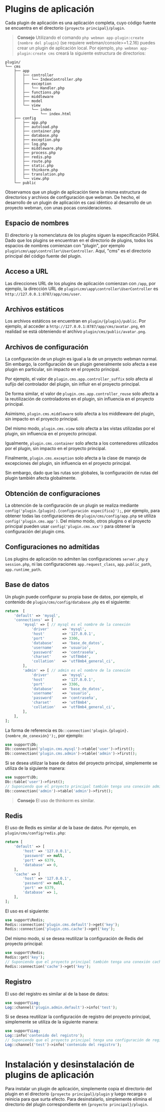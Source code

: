 # Plugins de aplicación
Cada plugin de aplicación es una aplicación completa, cuyo código fuente se encuentra en el directorio `{proyecto principal}/plugin`.

> **Consejo**
> Utilizando el comando `php webman app-plugin:create {nombre del plugin}` (se requiere webman/console>=1.2.16) puedes crear un plugin de aplicación local. Por ejemplo, `php webman app-plugin:create cms` creará la siguiente estructura de directorios:

```plaintext
plugin/
└── cms
    ├── app
    │   ├── controller
    │   │   └── IndexController.php
    │   ├── exception
    │   │   └── Handler.php
    │   ├── functions.php
    │   ├── middleware
    │   ├── model
    │   └── view
    │       └── index
    │           └── index.html
    ├── config
    │   ├── app.php
    │   ├── autoload.php
    │   ├── container.php
    │   ├── database.php
    │   ├── exception.php
    │   ├── log.php
    │   ├── middleware.php
    │   ├── process.php
    │   ├── redis.php
    │   ├── route.php
    │   ├── static.php
    │   ├── thinkorm.php
    │   ├── translation.php
    │   └── view.php
    └── public
```

Observamos que un plugin de aplicación tiene la misma estructura de directorios y archivos de configuración que webman. De hecho, el desarrollo de un plugin de aplicación es casi idéntico al desarrollo de un proyecto webman, con unas pocas consideraciones.

## Espacio de nombres
El directorio y la nomenclatura de los plugins siguen la especificación PSR4. Dado que los plugins se encuentran en el directorio de plugins, todos los espacios de nombres comienzan con "plugin", por ejemplo `plugin\cms\app\controller\UserController`. Aquí, "cms" es el directorio principal del código fuente del plugin.

## Acceso a URL
Las direcciones URL de los plugins de aplicación comienzan con `/app`, por ejemplo, la dirección URL de `plugin\cms\app\controller\UserController` es `http://127.0.0.1:8787/app/cms/user`.

## Archivos estáticos
Los archivos estáticos se encuentran en `plugin/{plugin}/public`. Por ejemplo, al acceder a `http://127.0.0.1:8787/app/cms/avatar.png`, en realidad se está obteniendo el archivo `plugin/cms/public/avatar.png`.

## Archivos de configuración
La configuración de un plugin es igual a la de un proyecto webman normal. Sin embargo, la configuración de un plugin generalmente solo afecta a ese plugin en particular, sin impacto en el proyecto principal.
 
Por ejemplo, el valor de `plugin.cms.app.controller_suffix` solo afecta al sufijo del controlador del plugin, sin influir en el proyecto principal.
 
De forma similar, el valor de `plugin.cms.app.controller_reuse` solo afecta a la reutilización de controladores en el plugin, sin influencia en el proyecto principal.
 
Asimismo, `plugin.cms.middleware` solo afecta a los middleware del plugin, sin impacto en el proyecto principal.
 
Del mismo modo, `plugin.cms.view` solo afecta a las vistas utilizadas por el plugin, sin influencia en el proyecto principal.
 
Igualmente, `plugin.cms.container` solo afecta a los contenedores utilizados por el plugin, sin impacto en el proyecto principal.
 
Finalmente, `plugin.cms.exception` solo afecta a la clase de manejo de excepciones del plugin, sin influencia en el proyecto principal.
 
Sin embargo, dado que las rutas son globales, la configuración de rutas del plugin también afecta globalmente.

## Obtención de configuraciones
La obtención de la configuración de un plugin se realiza mediante `config('plugin.{plugin}.{configuración específica}');`, por ejemplo, para obtener todas las configuraciones de `plugin/cms/config/app.php` se utiliza `config('plugin.cms.app')`. Del mismo modo, otros plugins o el proyecto principal pueden usar `config('plugin.cms.xxx')` para obtener la configuración del plugin cms.

## Configuraciones no admitidas
Los plugins de aplicación no admiten las configuraciones `server.php` y `session.php`, ni las configuraciones `app.request_class`, `app.public_path`, `app.runtime_path`.

## Base de datos
Un plugin puede configurar su propia base de datos, por ejemplo, el contenido de `plugin/cms/config/database.php` es el siguiente:

```php
return  [
    'default' => 'mysql',
    'connections' => [
        'mysql' => [ // mysql es el nombre de la conexión
            'driver'      => 'mysql',
            'host'        => '127.0.0.1',
            'port'        => 3306,
            'database'    => 'base_de_datos',
            'username'    => 'usuario',
            'password'    => 'contraseña',
            'charset'     => 'utf8mb4',
            'collation'   => 'utf8mb4_general_ci',
        ],
        'admin' => [ // admin es el nombre de la conexión
            'driver'      => 'mysql',
            'host'        => '127.0.0.1',
            'port'        => 3306,
            'database'    => 'base_de_datos',
            'username'    => 'usuario',
            'password'    => 'contraseña',
            'charset'     => 'utf8mb4',
            'collation'   => 'utf8mb4_general_ci',
        ],
    ],
];
```
La forma de referencia es `Db::connection('plugin.{plugin}.{nombre_de_conexión}');`, por ejemplo:
```php
use support\Db;
Db::connection('plugin.cms.mysql')->table('user')->first();
Db::connection('plugin.cms.admin')->table('admin')->first();
```

Si se desea utilizar la base de datos del proyecto principal, simplemente se utiliza de la siguiente manera:
```php
use support\Db;
Db::table('user')->first();
// Suponiendo que el proyecto principal también tenga una conexión admin
Db::connection('admin')->table('admin')->first();
```

> **Consejo**
> El uso de thinkorm es similar.

## Redis
El uso de Redis es similar al de la base de datos. Por ejemplo, en `plugin/cms/config/redis.php`:
```php
return [
    'default' => [
        'host' => '127.0.0.1',
        'password' => null,
        'port' => 6379,
        'database' => 0,
    ],
    'cache' => [
        'host' => '127.0.0.1',
        'password' => null,
        'port' => 6379,
        'database' => 1,
    ],
];
```
El uso es el siguiente:
```php
use support\Redis;
Redis::connection('plugin.cms.default')->get('key');
Redis::connection('plugin.cms.cache')->get('key');
```

Del mismo modo, si se desea reutilizar la configuración de Redis del proyecto principal:
```php
use support\Redis;
Redis::get('key');
// Suponiendo que el proyecto principal también tenga una conexión cache
Redis::connection('cache')->get('key');
```

## Registro
El uso del registro es similar al de la base de datos:
```php
use support\Log;
Log::channel('plugin.admin.default')->info('test');
```

Si se desea reutilizar la configuración de registro del proyecto principal, simplemente se utiliza de la siguiente manera:
```php
use support\Log;
Log::info('contenido del registro');
// Suponiendo que el proyecto principal tenga una configuración de registro llamada test
Log::channel('test')->info('contenido del registro');
```

# Instalación y desinstalación de plugins de aplicación
Para instalar un plugin de aplicación, simplemente copia el directorio del plugin en el directorio `{proyecto principal}/plugin` y luego recarga o reinicia para que surta efecto. Para desinstalarlo, simplemente elimina el directorio del plugin correspondiente en `{proyecto principal}/plugin`.
